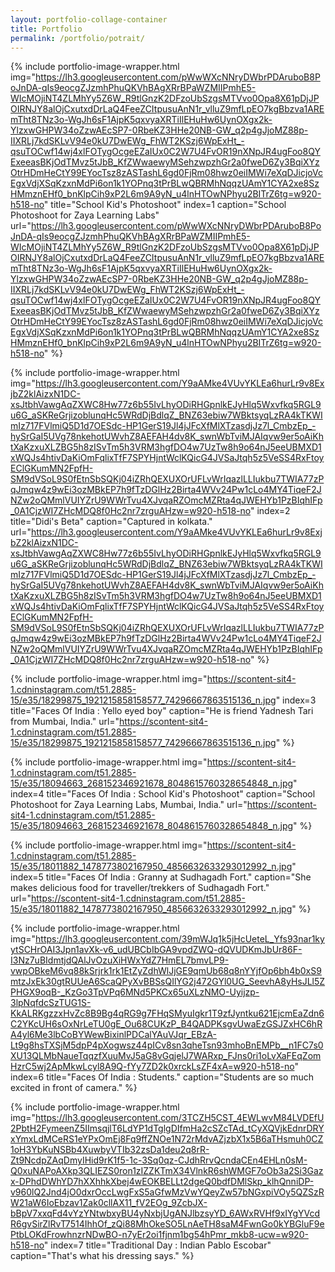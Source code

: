 ```yaml
---
layout: portfolio-collage-container
title: Portfolio
permalink: /portfolio/potrait/
---
```


{% include portfolio-image-wrapper.html 
		img="https://lh3.googleusercontent.com/pWwWXcNNryDWbrPDAruboB8PoJnDA-qIs9eocgZJzmhPhuQKVhBAgXRrBPaWZMIIPmhE5-WIcMOjiNT4ZLMhYy5Z6W_R9tlGnzK2DFzoUbSzgsMTVvo0Opa8X61pDjJPOIRNJY8alOjCxutxdDrLaQ4FeeZCItpusuAnN1r_vlluZ9mfLpEO7kgBbzva1AREmTht8TNz3o-WgJh6sF1AjpK5qxvyaXRTiIlEHuHw6UynOXgx2k-YlzxwGHPW34oZzwAEcSP7-0RbeKZ3HHe20NB-GW_q2p4gJjoMZ88p-IIXRLj7kdSKLvV94e0kU7DwEWg_FhWT2KSzj6WpExHt_-qsuTOCwf14wj4xlFOTygOcgeEZaIUx0C2W7U4FvOR19nXNpJR4ugFoo8QYExeeasBKjOdTMvz5tJbB_KfZWwaewyMSehzwpzhGr2a0fweD6Zy3BqiXYzOtrHDmHeCtY99EYocTsz8zASTashL6gd0FjRm08hwz0eiIMWi7eXqDJicjoVcEgxVdjXSqKzxnMdPi6on1k1YOPnq3tPrBLwQBRMhNqqzUAmY1CYA2xe8SzHMmznEHf0_bnKlpCih9xP2L6m9A9yN_u4lnHTOwNPhyu2BITrZ6tg=w920-h518-no"
            title="School Kid's Photoshoot"
            index=1
            caption="School Photoshoot for Zaya Learning Labs"
            url="https://lh3.googleusercontent.com/pWwWXcNNryDWbrPDAruboB8PoJnDA-qIs9eocgZJzmhPhuQKVhBAgXRrBPaWZMIIPmhE5-WIcMOjiNT4ZLMhYy5Z6W_R9tlGnzK2DFzoUbSzgsMTVvo0Opa8X61pDjJPOIRNJY8alOjCxutxdDrLaQ4FeeZCItpusuAnN1r_vlluZ9mfLpEO7kgBbzva1AREmTht8TNz3o-WgJh6sF1AjpK5qxvyaXRTiIlEHuHw6UynOXgx2k-YlzxwGHPW34oZzwAEcSP7-0RbeKZ3HHe20NB-GW_q2p4gJjoMZ88p-IIXRLj7kdSKLvV94e0kU7DwEWg_FhWT2KSzj6WpExHt_-qsuTOCwf14wj4xlFOTygOcgeEZaIUx0C2W7U4FvOR19nXNpJR4ugFoo8QYExeeasBKjOdTMvz5tJbB_KfZWwaewyMSehzwpzhGr2a0fweD6Zy3BqiXYzOtrHDmHeCtY99EYocTsz8zASTashL6gd0FjRm08hwz0eiIMWi7eXqDJicjoVcEgxVdjXSqKzxnMdPi6on1k1YOPnq3tPrBLwQBRMhNqqzUAmY1CYA2xe8SzHMmznEHf0_bnKlpCih9xP2L6m9A9yN_u4lnHTOwNPhyu2BITrZ6tg=w920-h518-no" %}

{% include portfolio-image-wrapper.html 
            img="https://lh3.googleusercontent.com/Y9aAMke4VUvYKLEa6hurLr9v8ExjbZ2klAizxN1DC-xsJtbhVawgAqZXWC8Hw77z6b55IvLhyODiRHGpnlkEJyHlq5Wxvfkq5RGL9u6G_aSKReGrjizoblunqHc5WRdDjBdlqZ_BNZ63ebiw7WBktsyqLzRA4kTKWImIz717FVlmiQ5D1d7OESdc-HP1GerS19Jl4jJFcXfMlXTzasdjJz7l_CmbzEp_-hySrGaI5UVg78nkehotUWvhZ8AEFAH4dv8K_swnWbTviMJAIqvw9er5oAiKhtXaKzxuXLZBG5h8zISvTm5h3VRM3hgfDO4w7UzTw8h9o64nJ5eeUBMXD1xWQJs4htivDaKiOmFqlixTfF7SPYHjntWclKQicG4JVSaJtqh5z5VeSS4RxFtoyEClGKumMN2FpfH-SM9dVSoL9S0fEtnSbSQKj04iZRhQEXUXOrUFLvWrIqazlLLIukbu7TWIA77zPqJmqw4z9wEi3ozMBkEP7h9fTzDGlHz2Birta4WVv24Pw1cLo4MY4TiqeF2JNZw2oQMmlVUIYZrU9WWrTvu4XJvqaRZOmcMZRta4qJWEHYb1PzBIqhIFp_0A1CjzWI7ZHcMDQ8f0Hc2nr7zrguAHzw=w920-h518-no"
            index=2
            title="Didi's Beta"
            caption="Captured in kolkata."
            url="https://lh3.googleusercontent.com/Y9aAMke4VUvYKLEa6hurLr9v8ExjbZ2klAizxN1DC-xsJtbhVawgAqZXWC8Hw77z6b55IvLhyODiRHGpnlkEJyHlq5Wxvfkq5RGL9u6G_aSKReGrjizoblunqHc5WRdDjBdlqZ_BNZ63ebiw7WBktsyqLzRA4kTKWImIz717FVlmiQ5D1d7OESdc-HP1GerS19Jl4jJFcXfMlXTzasdjJz7l_CmbzEp_-hySrGaI5UVg78nkehotUWvhZ8AEFAH4dv8K_swnWbTviMJAIqvw9er5oAiKhtXaKzxuXLZBG5h8zISvTm5h3VRM3hgfDO4w7UzTw8h9o64nJ5eeUBMXD1xWQJs4htivDaKiOmFqlixTfF7SPYHjntWclKQicG4JVSaJtqh5z5VeSS4RxFtoyEClGKumMN2FpfH-SM9dVSoL9S0fEtnSbSQKj04iZRhQEXUXOrUFLvWrIqazlLLIukbu7TWIA77zPqJmqw4z9wEi3ozMBkEP7h9fTzDGlHz2Birta4WVv24Pw1cLo4MY4TiqeF2JNZw2oQMmlVUIYZrU9WWrTvu4XJvqaRZOmcMZRta4qJWEHYb1PzBIqhIFp_0A1CjzWI7ZHcMDQ8f0Hc2nr7zrguAHzw=w920-h518-no" %}

{% include portfolio-image-wrapper.html 
            img="https://scontent-sit4-1.cdninstagram.com/t51.2885-15/e35/18299875_1921215858158577_74296667863515136_n.jpg"
            index=3
            title="Faces Of India : Yello eyed boy"
            caption="He is friend Yadnesh Tari from Mumbai, India."
            url="https://scontent-sit4-1.cdninstagram.com/t51.2885-15/e35/18299875_1921215858158577_74296667863515136_n.jpg" %}

{% include portfolio-image-wrapper.html 
            img="https://scontent-sit4-1.cdninstagram.com/t51.2885-15/e35/18094663_268152346921678_8048615760328654848_n.jpg"
            index=4
            title="Faces Of India : School Kid's Photoshoot"
            caption="School Photoshoot for Zaya Learning Labs, Mumbai, India."
            url="https://scontent-sit4-1.cdninstagram.com/t51.2885-15/e35/18094663_268152346921678_8048615760328654848_n.jpg" %}

{% include portfolio-image-wrapper.html 
            img="https://scontent-sit4-1.cdninstagram.com/t51.2885-15/e35/18011882_1478773802167950_4856632633293012992_n.jpg"
            index=5
            title="Faces Of India : Granny at Sudhagadh Fort."
            caption="She makes delicious food for traveller/trekkers of Sudhagadh Fort."
            url="https://scontent-sit4-1.cdninstagram.com/t51.2885-15/e35/18011882_1478773802167950_4856632633293012992_n.jpg" %}

{% include portfolio-image-wrapper.html 
            img="https://lh3.googleusercontent.com/39mWJq1k5jHcUeteL_Yfs93nar1kyytSCHrOAI3Jpn1avXk-v6_udUBCbIbGA9vpdZWQ-dQVUDKmJbUr86F-I3Nz7uBIdmtjdQAlJvOzuXiHWxYdZ7HmEL7bmvLP9-vwpOBkeM6vq88kSrjrk1rk1EtZyZdhWlJjGE9qmUb68q8nYYjfOp6bh4b0xS9mtzJxEk30gtRUUeA6ScaQPyXvBBSsQIlYG2j472GYl0UG_SeevhA8yHsJLl5ZPHGX9oqB-_KzGo3TpVPq6MNd5PKCx65uXLzNMO-Uyijzp-3lpNqfdcSzTUG1S-KkALRKgzzxHvZc8B9Bg4qRG9g7FHqSMyuIgkr1T9zfJyntku621EjcmEaZdn6C2YKcUH6sOxNrLeTU0gE_Ou68CUKzP_B4QADPKsgvUwaEzGSJZxHC6hRA4yl6Me3lbCoBYWewBixinlPDCalYAuVJqr_EBzA-Lt9g8hsTXSjM5dpP4pXogwsz44pICv8sn3qheTsn93mhoBnEMPb__n1FC7s0XU13QLMbNaueTqqzfXuuMvJ5aG8vGqjelJ7WARxp_FJns0ri1oLvXaFEqZomHzrC5wj2ApMkwLcyl8A9Q-fYy7ZD2k0xrckLsZF4xA=w920-h518-no"
            index=6
            title="Faces Of India : Students."
            caption="Students are so much excited in front of camera." %}


{% include portfolio-image-wrapper.html 
            img="https://lh3.googleusercontent.com/3TCZH5CST_4EWLwvM84LVDEfU2PbtH2FymeenZ5IImsqjlT6LdYP1dTglgDIfmHa2cSZcTAd_tCyXQVjkEdnrDRYxYmxLdMCeRS1eYPxOmEj8Fq9ffZNOe1N72rMdvAZjzbX1x5B6aTHsmuh0CZ1oH3YbKuNSBb4XuwbyVTIb32zsDa1deu2q8rR-Zt9NcdpZAqDmyIHid9rK1f5-1c-3Sq0qz-CJdhRrvQcndaCEn4EHLn0sM-Q0xuNAPoAXkp3QLIEZS0ron1zIZZKTmX34VlnkR6shWMGF7oOb3a2Si3Gazx-DPhdDWhYD7hXXhhkXbej4wEOKBELLt2dgeQ0bdfDMlSkp_klhQnniDP-v960lQ2Jnd4jO0dxrOccLwgFxS5aGfwMzVwYQeyZw57bNGxpiVOy5QZSzRW21aW6IoEbzav1Zak0cllAX11_fV2EOg_9ZcbJX-bBpV7xxqFd4vYzYNtwbxyBU4yNxbjUgANJlbzsyYD_6AWxRVHf9xIYgYVcdR6gvSirZlRvT7514IhhOf_zQi88MhOkeSO5LnAeTH8saM4FwnGo0kYBGluF9ePtbLOKdFrowhnzrNDwBO-n7yEr2oi1fjnm1bg54hPmr_mkb8-ucw=w920-h518-no"
            index=7
            title="Traditional Day : Indian Pablo Escobar"
            caption="That's what his dressing says." %}
